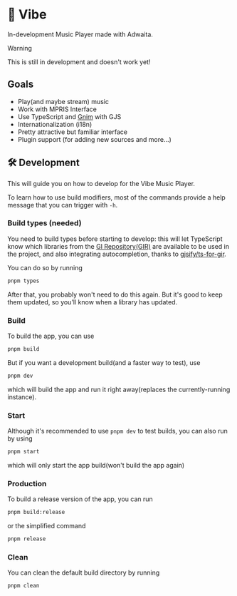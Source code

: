 # 🎵 Vibe
In-development Music Player made with Adwaita.

> [!warning]
> This is still in development and doesn't work yet!

## Goals
- Play(and maybe stream) music
- Work with MPRIS Interface
- Use TypeScript and [Gnim](https://github.com/aylur/gnim) with GJS
- Internationalization (i18n)
- Pretty attractive but familiar interface
- Plugin support (for adding new sources and more...)

## :hammer_and_wrench: Development
This will guide you on how to develop for the Vibe Music Player.

To learn how to use build modifiers, most of the commands provide 
a help message that you can trigger with `-h`.

### Build types (needed)
You need to build types before starting to develop: this will let TypeScript know which 
libraries from the [GI Repository(GIR)](https://gi.readthedocs.io/en/latest) are available to be used in the project,
and also integrating autocompletion, thanks to [gjsify/ts-for-gir](https://github.com/gjsify/ts-for-gir).

You can do so by running
```zsh
pnpm types
```
After that, you probably won't need to do this again. 
But it's good to keep them updated, so you'll know when a library has updated.

### Build
To build the app, you can use
```zsh
pnpm build
```

But if you want a development build(and a faster way to test), use
```zsh
pnpm dev
```
which will build the app and run it right away(replaces the currently-running instance).

### Start
Although it's recommended to use `pnpm dev` to test builds, you can also run by using 
```zsh
pnpm start
```
which will only start the app build(won't build the app again)


### Production
To build a release version of the app, you can run 
```zsh
pnpm build:release
```
or the simplified command
```zsh
pnpm release
```

### Clean
You can clean the default build directory by running
```zsh
pnpm clean
```

